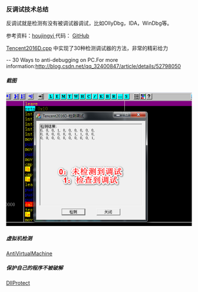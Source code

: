 ### 反调试技术总结
反调试就是检测有没有被调试器调试，比如OllyDbg，IDA，WinDbg等。

参考资料：[houjingyi ](https://bbs.pediy.com/thread-225735.htm)
 代码： [GitHub](https://github.com/houjingyi233/test-debug)


[Tencent2016D.cpp](./Tencent2016D.cpp) 中实现了30种检测调试器的方法，非常的精彩给力

--
30 Ways to anti-debugging on PC.For more information:http://blog.csdn.net/qq_32400847/article/details/52798050



##### 截图

![snatshot.png](snatshot.png)


##### 虚拟机检测

[AntiVirtualMachine](https://github.com/wanttobeno/AntiVirtualMachine)

##### 保护自己的程序不被破解

[DllProtect](https://github.com/wanttobeno/DllProtect)